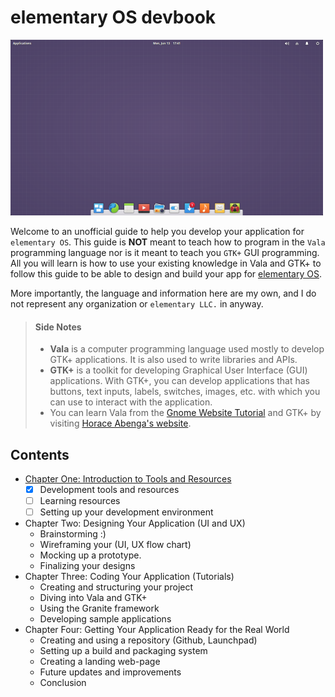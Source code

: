 # elementary OS devbook

![elementary OS Desktop](images/elementary-os.png)

Welcome to an unofficial guide to help you develop your application for `elementary OS`. This guide is **NOT** meant to teach how to program in the `Vala` programming language nor is it meant to teach you `GTK+` GUI programming. All you will learn is how to use your existing knowledge in Vala and GTK+ to follow this guide to be able to design and build your app for [elementary OS](elementary.io).

More importantly, the language and information here are my own, and I do not represent any organization or `elementary LLC.` in anyway.

>
> #### Side Notes
> * **Vala** is a computer programming language used mostly to develop GTK+ applications. It is also used to write libraries and APIs.
> * **GTK+** is a toolkit for developing Graphical User Interface (GUI) applications. With GTK+, you can develop applications that has buttons, text inputs, labels, switches, images, etc. with which you can use to interact with the application.
> * You can learn Vala from the [Gnome Website Tutorial](https://developer.gnome.org/gnome-devel-demos/stable/beginner.vala.html.en) and GTK+ by visiting [Horace Abenga's website](http://www.abenga.com/postseries/introduction-to-gtk+-programming-using-vala/).

## Contents
* [Chapter One: Introduction to Tools and Resources](chapter-01.md)
    - [x] Development tools and resources
    - [ ] Learning resources
    - [ ] Setting up your development environment
*  Chapter Two: Designing Your Application (UI and UX)
    * Brainstorming :)
    * Wireframing your (UI, UX flow chart)
    * Mocking up a prototype.
    * Finalizing your designs
*  Chapter Three: Coding Your Application (Tutorials)
    * Creating and structuring your project
    * Diving into Vala and GTK+
    * Using the Granite framework
    * Developing sample applications
*  Chapter Four: Getting Your Application Ready for the Real World
    * Creating and using a repository (Github, Launchpad)
    * Setting up a build and packaging system
    * Creating a landing web-page
    * Future updates and improvements
    * Conclusion
